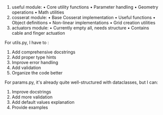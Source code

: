 1. useful module:
   • Core utility functions
   • Parameter handling
   • Geometry operations
   • Math utilities
2. cosserat module:
   • Base Cosserat implementation
   • Useful functions
   • Object definitions
   • Non-linear implementations
   • Grid creation utilities
3. actuators module:
   • Currently empty all, needs structure
   • Contains cable and finger actuation

For utils.py, I have to :

1. Add comprehensive docstrings
2. Add proper type hints
3. Improve error handling
4. Add validation
5. Organize the code better

For params.py, it's already quite well-structured with dataclasses, but I can:

1. Improve docstrings
2. Add more validation
3. Add default values explanation
4. Provide examples
